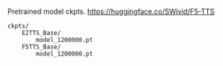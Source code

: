 
Pretrained model ckpts. https://huggingface.co/SWivid/F5-TTS

```
ckpts/
    E2TTS_Base/
        model_1200000.pt
    F5TTS_Base/
        model_1200000.pt
```